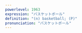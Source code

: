 ```yaml
---
powerlevel: 1963
expression: "バスケットボール"
definition: "(n) basketball; (P)"
pronunciation: "バスケットボール"
---
```

